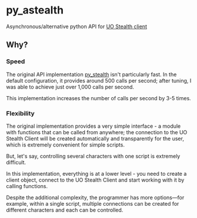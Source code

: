 # py_astealth


Asynchronous/alternative python API for [UO Stealth client](https://stealth.od.ua/)

## Why?

### Speed

The original API implementation [py_stealth](https://github.com/ZeroDX255/py_stealth) isn't particularly fast. 
In the default configuration, it provides around 500 calls per second; 
after tuning, I was able to achieve just over 1,000 calls per second.

This implementation increases the number of calls per second by 3-5 times.
    
### Flexibility

The original implementation provides a very simple interface - a module with functions that can be called from anywhere; 
the connection to the UO Stealth Client will be created automatically and transparently for the user, 
which is extremely convenient for simple scripts.

But, let's say, controlling several characters with one script is extremely difficult.

In this implementation, everything is at a lower level - you need to create a client object, 
connect to the UO Stealth Client and start working with it by calling functions.

Despite the additional complexity, the programmer has more options—for example, within a single script, 
multiple connections can be created for different characters and each can be controlled.

